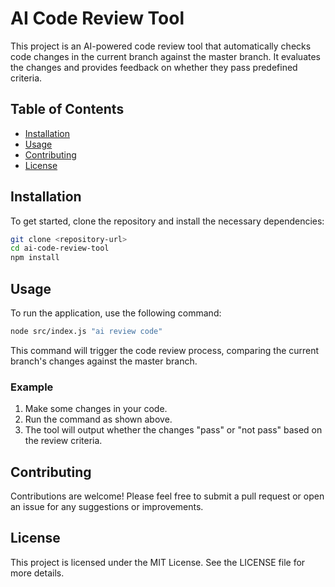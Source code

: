 # AI Code Review Tool

This project is an AI-powered code review tool that automatically checks code changes in the current branch against the master branch. It evaluates the changes and provides feedback on whether they pass predefined criteria.

## Table of Contents

- [Installation](#installation)
- [Usage](#usage)
- [Contributing](#contributing)
- [License](#license)

## Installation

To get started, clone the repository and install the necessary dependencies:

```bash
git clone <repository-url>
cd ai-code-review-tool
npm install
```

## Usage

To run the application, use the following command:

```bash
node src/index.js "ai review code"
```

This command will trigger the code review process, comparing the current branch's changes against the master branch.

### Example

1. Make some changes in your code.
2. Run the command as shown above.
3. The tool will output whether the changes "pass" or "not pass" based on the review criteria.

## Contributing

Contributions are welcome! Please feel free to submit a pull request or open an issue for any suggestions or improvements.

## License

This project is licensed under the MIT License. See the LICENSE file for more details.